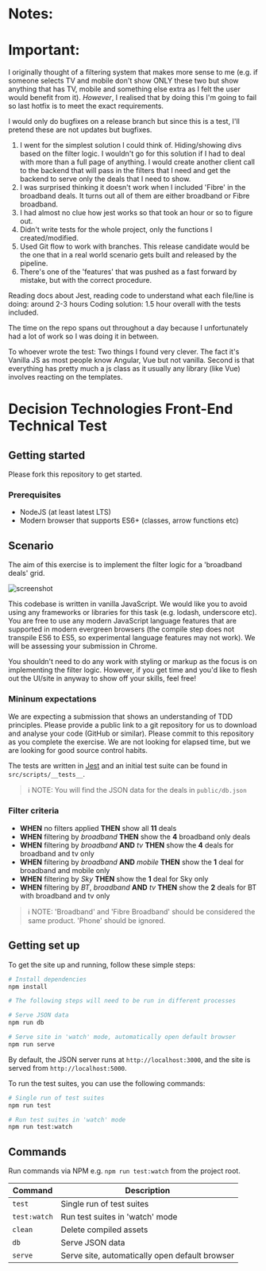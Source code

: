 # Notes:
# Important:
I originally thought of a filtering system that makes more sense to me (e.g. if someone selects TV and mobile don't show ONLY these two but show anything that has TV, mobile and something else extra as I felt the user would benefit from it). *However*, I realised that by doing this I'm going to fail so last hotfix is to meet the exact requirements.
 
I would only do bugfixes on a release branch but since this is a test, I'll pretend these are not updates but bugfixes.

1. I went for the simplest solution I could think of. Hiding/showing divs based on the filter logic. I wouldn't go for this solution if I had to deal with more than a full page of anything. I would create another client call to the backend that will pass in the filters that I need and get the backend to serve only the deals that I need to show.
2. I was surprised thinking it doesn't work when I included 'Fibre' in the broadband deals. It turns out all of them are either broadband or Fibre broadband.
3. I had almost no clue how jest works so that took an hour or so to figure out.
4. Didn't write tests for the whole project, only the functions I created/modified.
5. Used Git flow to work with branches. This release candidate would be the one that in a real world scenario gets built and released by the pipeline.
6. There's one of the 'features' that was pushed as a fast forward by mistake, but with the correct procedure.

Reading docs about Jest, reading code to understand what each file/line is doing: around 2-3 hours
Coding solution: 1.5 hour overall with the tests included.

The time on the repo spans out throughout a day because I unfortunately had a lot of work so I was doing it in between.

To whoever wrote the test: Two things I found very clever. The fact it's Vanilla JS as most people know Angular, Vue but not vanilla. 
Second is that everything has pretty much a js class as it usually any library (like Vue) involves reacting on the templates.


# Decision Technologies Front-End Technical Test

## Getting started

Please fork this repository to get started.

### Prerequisites

- NodeJS (at least latest LTS)
- Modern browser that supports ES6+ (classes, arrow functions etc)

## Scenario

The aim of this exercise is to implement the filter logic for a 'broadband deals' grid.

![screenshot](screenshot.PNG)

This codebase is written in vanilla JavaScript. We would like you to avoid using any frameworks or libraries for this task (e.g. lodash, underscore etc). You are free to use any modern JavaScript language features that are supported in modern evergreen browsers (the compile step does not transpile ES6 to ES5, so experimental language features may not work). We will be assessing your submission in Chrome.

You shouldn't need to do any work with styling or markup as the focus is on implementing the filter logic. However, if you get time and you'd like to flesh out the UI/site in anyway to show off your skills, feel free!

### Mininum expectations

We are expecting a submission that shows an understanding of TDD principles. Please provide a public link to a git repository for us to download and analyse your code (GitHub or similar). Please commit to this repository as you complete the exercise. We are not looking for elapsed time, but we are looking for good source control habits.

The tests are written in [Jest](https://jestjs.io/) and an initial test suite can be found in `src/scripts/__tests__`.

> ℹ️ NOTE: You will find the JSON data for the deals in `public/db.json`

### Filter criteria

- **WHEN** no filters applied **THEN** show all **11** deals
- **WHEN** filtering by _broadband_ **THEN** show the **4** broadband only deals
- **WHEN** filtering by _broadband_ **AND** _tv_ **THEN** show the **4** deals for broadband and tv only
- **WHEN** filtering by _broadband_ **AND** _mobile_ **THEN** show the **1** deal for broadband and mobile only
- **WHEN** filtering by _Sky_ **THEN** show the **1** deal for Sky only
- **WHEN** filtering by _BT_, _broadband_ **AND** _tv_ **THEN** show the **2** deals for BT with broadband and tv only

> ℹ️ NOTE: 'Broadband' and 'Fibre Broadband' should be considered the same product. 'Phone' should be ignored.

## Getting set up

To get the site up and running, follow these simple steps:

```bash
# Install dependencies
npm install

# The following steps will need to be run in different processes

# Serve JSON data
npm run db

# Serve site in 'watch' mode, automatically open default browser
npm run serve
```

By default, the JSON server runs at `http://localhost:3000`, and the site is served from `http://localhost:5000`.

To run the test suites, you can use the following commands:

```bash
# Single run of test suites
npm run test

# Run test suites in 'watch' mode
npm run test:watch
```

## Commands

Run commands via NPM e.g. `npm run test:watch` from the project root.

| Command      | Description                                    |
| ------------ | ---------------------------------------------- |
| `test`       | Single run of test suites                      |
| `test:watch` | Run test suites in 'watch' mode                |
| `clean`      | Delete compiled assets                         |
| `db`         | Serve JSON data                                |
| `serve`      | Serve site, automatically open default browser |

